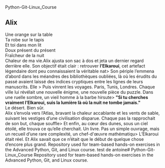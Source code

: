  Python-Git-Linux_Course
## Alix
Une orange sur la table  
Ta robe sur le tapis  
Et toi dans mon lit  
Doux présent du présent  
Fraîcheur de la nuit  
Chaleur de ma vie.Alix ajusta son sac à dos et jeta un dernier regard derrière elle. Son objectif était clair : retrouver **l’Elkaroui**, cet artefact légendaire dont peu connaissaient la véritable nat>
Son périple l’emmena d’abord dans les méandres des bibliothèques oubliées, là où les érudits du passé avaient laissé des indices cryptiques entre les lignes de leurs manuscrits. Elle >
Puis vinrent les voyages. Paris, Tunis, Londres. Chaque ville lui révélait une nouvelle énigme, une nouvelle pièce du puzzle. Dans une ruelle sombre, un vieil homme à la barbe hirsute>
**"Si tu cherches vraiment l’Elkaroui, suis la lumière là où la nuit ne tombe jamais."**  
Le désert. Bien sûr.  
Alix s’envola vers l’Atlas, bravant la chaleur accablante et les vents de sable, suivant les vestiges d’une civilisation disparue. Chaque pas la rapprochait de son but, chaque souffle>
Et enfin, au cœur des dunes, sous un ciel étoilé, elle trouva ce qu’elle cherchait. Un livre. Pas un simple ouvrage, mais un recueil d’une rare complexité, un chef-d'œuvre mathématiqu>
L’Elkaroui était réel. Et Alix savait que ce n’était que le début de quelque chose d’encore plus grand.
Repository used for team-based hands-on exercises in the Advanced Python, Git, and Linux course.
test de antoine# Python-Git-Linux_Course
Repository used for team-based hands-on exercises in the Advanced Python, Git, and Linux course.
